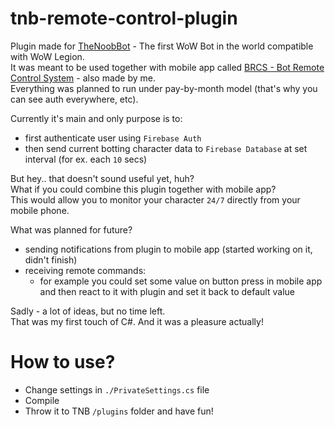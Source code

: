 # tnb-remote-control-plugin
Plugin made for [TheNoobBot](http://thenoobbot.com/) - The first WoW Bot in the world compatible with WoW Legion.<br>
It was meant to be used together with mobile app called [BRCS - Bot Remote Control System](https://github.com/drptbl/remotecontrol-app) - also made by me.<br>
Everything was planned to run under pay-by-month model (that's why you can see auth everywhere, etc).

Currently it's main and only purpose is to:
- first authenticate user using `Firebase Auth`
- then send current botting character data to `Firebase Database` at set interval (for ex. each `10` secs)

But hey.. that doesn't sound useful yet, huh?<br>
What if you could combine this plugin together with mobile app?<br>
This would allow you to monitor your character `24/7` directly from your mobile phone.

What was planned for future?
- sending notifications from plugin to mobile app (started working on it, didn't finish)
- receiving remote commands:
    - for example you could set some value on button press in mobile app and then react to it with plugin and set it back to default value

Sadly - a lot of ideas, but no time left.<br>
That was my first touch of C#. And it was a pleasure actually!

# How to use?
- Change settings in `./PrivateSettings.cs` file
- Compile
- Throw it to TNB `/plugins` folder and have fun!